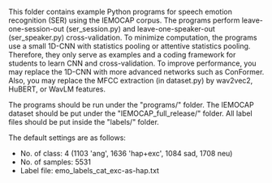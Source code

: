 This folder contains example Python programs for speech emotion recognition (SER) using the IEMOCAP corpus. The programs perform leave-one-session-out (ser_session.py) and leave-one-speaker-out (ser_speaker.py) cross-validation. To minimize computation, the programs use a small 1D-CNN with statistics pooling or attentive statistics pooling. Therefore, they only serve as examples and a coding framework for students to learn CNN and cross-validation. To improve performance, you may replace the 1D-CNN with more advanced networks such as ConFormer. Also, you may replace the MFCC extraction (in dataset.py) by wav2vec2, HuBERT, or WavLM features.

The programs should be run under the "programs/" folder. The IEMOCAP dataset should be put under the "IEMOCAP_full_release/" folder. All label files should be put inside the "labels/" folder.

The default settings are as follows:
- No. of class: 4 (1103 'ang', 1636 'hap+exc', 1084 sad, 1708 neu)
- No. of samples: 5531
- Label file: emo_labels_cat_exc-as-hap.txt
